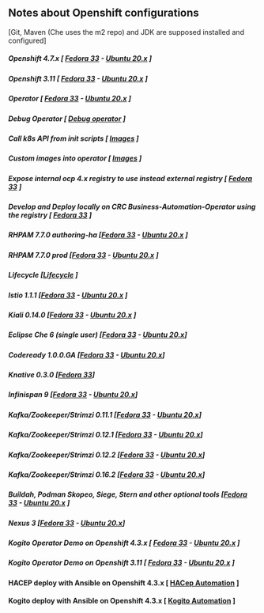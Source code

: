 ## Notes about Openshift configurations 
 [Git, Maven (Che uses the m2 repo) and JDK are supposed installed and configured]
 
##### Openshift 4.7.x [ **[Fedora 33](fedora/openshift_4.md)**  - **[Ubuntu 20.x](ubuntu/openshift_4.md)** ]
##### Openshift 3.11 [ **[Fedora 33](fedora/openshift.md)**  - **[Ubuntu 20.x](ubuntu/openshift.md)** ]
##### Operator [ **[Fedora 33](fedora/operator.md)**  - **[Ubuntu 20.x](#quay)** ]
##### Debug Operator [ **[Debug operator](common/debug_operator.md)**  ]
##### Call k8s API from init scripts [ **[Images](common/images.md)**  ]
##### Custom images into operator [ **[Images](fedora/customImageIntoOperator.md)**  ]
##### Expose internal ocp 4.x registry to use instead external registry [ **[Fedora 33](fedora/expose_registry_ocp4.md)**  ]
##### Develop and Deploy locally on CRC Business-Automation-Operator using the registry [ **[Fedora 33](fedora/business_automation_operator_crc.md)**  ]


##### RHPAM 7.7.0 authoring-ha [**[Fedora 33](fedora/rhpam_openshift_authoring_ha.md)** - **[Ubuntu 20.x]()** ]
##### RHPAM 7.7.0 prod [**[Fedora 33](fedora/rhpam_openshift_prod.md)** - **[Ubuntu 20.x]()** ]

##### Lifecycle [**[Lifecycle](common/lifecycle.md)** ]

##### Istio 1.1.1 [**[Fedora 33](fedora/istio.md)** - **[Ubuntu 20.x](ubuntu/istio.md)** ]
##### Kiali 0.14.0 [**[Fedora 33](fedora/kiali.md)** - **[Ubuntu 20.x](ubuntu/kiali.md)** ]
##### Eclipse Che 6 (single user) [**[Fedora 33](fedora/eclipse_che.md)** - **[Ubuntu 20.x](ubuntu/eclipse_che.md)**]
##### Codeready 1.0.0.GA [**[Fedora 33](fedora/codeReady.md)** - **[Ubuntu 20.x](ubuntu/codeReady.md)**]
##### Knative 0.3.0 [**[Fedora 33](fedora/knative.md)**]
##### Infinispan 9 [**[Fedora 33](fedora/infinispan.md)** - **[Ubuntu 20.x](ubuntu/infinispan.md)**]
##### Kafka/Zookeeper/Strimzi 0.11.1  [[Fedora 33](fedora/kafka.md) - [Ubuntu 20.x](ubuntu/kafka.md)]
##### Kafka/Zookeeper/Strimzi 0.12.1  [[Fedora 33](fedora/kafka_0121.md) - [Ubuntu 20.x](ubuntu/kafka_0121.md)]
##### Kafka/Zookeeper/Strimzi 0.12.2  [[Fedora 33](fedora/kafka_0122.md) - [Ubuntu 20.x](ubuntu/kafka_0122.md)]
##### Kafka/Zookeeper/Strimzi 0.16.2  [[Fedora 33](fedora/kafka_0162.md) - [Ubuntu 20.x](ubuntu/kafka_0162.md)]
##### Buildah, Podman Skopeo, Siege,  Stern and other optional tools [**[Fedora 33](fedora/optional.md)**  - **[Ubuntu 20.x](ubuntu/optional.md)** ]
##### Nexus 3 [**[Fedora 33](fedora/nexus.md)** - **[Ubuntu 20.x](ubuntu/nexus.md)**]

##### Kogito Operator Demo on Openshift 4.3.x [ **[Fedora 33](fedora/kogito_openshift_4.md)**  - **[Ubuntu 20.x](ubuntu/kogito_openshift_4.md)** ]
##### Kogito Operator Demo on Openshift 3.11 [ **[Fedora 33](fedora/kogito_openshift.md)**  - **[Ubuntu 20.x](ubuntu/kogito_openshift.md)** ]

#### HACEP deploy with Ansible on Openshift 4.3.x [ **[HACep Automation](https://github.com/desmax74/openshift-drools-hacep-automation)** ]
#### Kogito deploy with Ansible on Openshift 4.3.x [ **[Kogito Automation](https://github.com/desmax74/openshift-kogito-automation)** ]

